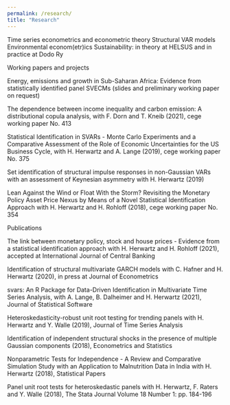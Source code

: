 ```yaml
---
permalink: /research/
title: "Research"
---
```


Time series econometrics and econometric theory
Structural VAR models
Environmental econom(etr)ics
Sustainability: in theory at HELSUS and in practice at Dodo Ry


Working papers and projects


Energy, emissions and growth in Sub-Saharan Africa: Evidence from statistically identified panel SVECMs
(slides and preliminary working paper on request)

The dependence between income inequality and carbon emission: A distributional copula analysis,
with F. Dorn and T. Kneib (2021), cege working paper No. 413


Statistical Identification in SVARs - Monte Carlo Experiments and a Comparative Assessment of the Role of Economic Uncertainties for the US Business Cycle,
with H. Herwartz and A. Lange (2019), cege working paper No. 375


Set identification of structural impulse responses in non-Gaussian VARs with an assessment of Keynesian asymmetry
with H. Herwartz (2019)


Lean Against the Wind or Float With the Storm? Revisiting the Monetary Policy Asset Price Nexus by Means of a Novel Statistical Identification Approach
with H. Herwartz and H. Rohloff (2018), cege working paper No. 354


Publications

The link between monetary policy, stock and house prices - Evidence from a statistical identification approach
with H. Herwartz and H. Rohloff (2021), accepted at International Journal of Central Banking


Identification of structural multivariate GARCH models
with C. Hafner and H. Herwartz (2020), in press at Journal of Econometrics


svars: An R Package for Data-Driven Identification in Multivariate Time Series Analysis,
with A. Lange, B. Dalheimer and H. Herwartz (2021), Journal of Statistical Software


Heteroskedasticity-robust unit root testing for trending panels
with H. Herwartz and Y. Walle (2019), Journal of Time Series Analysis


Identification of independent structural shocks in the presence of multiple Gaussian components
(2018), Econometrics and Statistics


Nonparametric Tests for Independence - A Review and Comparative Simulation Study with an Application to Malnutrition Data in India
with H. Herwartz (2018), Statistical Papers


Panel unit root tests for heteroskedastic panels
with H. Herwartz, F. Raters and Y. Walle (2018), The Stata Journal Volume 18 Number 1: pp. 184-196
